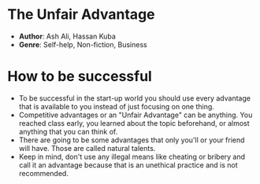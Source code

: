 # The Unfair Advantage
- **Author**: Ash Ali, Hassan Kuba
- **Genre**: Self-help, Non-fiction, Business

# How to be successful
- To be successful in the start-up world you should use every advantage that is available to you instead of just focusing on one thing.
- Competitive advantages or an "Unfair Advantage" can be anything. You reached class early, you learned about the topic beforehand, or almost anything that you can think of.
- There are going to be some advantages that only you'll or your friend will have. Those are called natural talents.
- Keep in mind, don't use any illegal means like cheating or bribery and call it an advantage because that  is an unethical practice and is not recommended.


